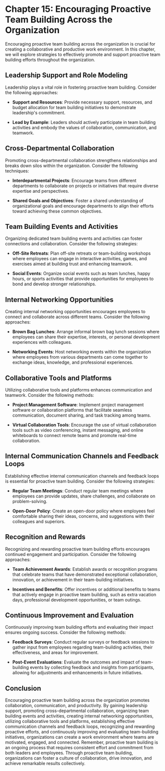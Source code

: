 Chapter 15: Encouraging Proactive Team Building Across the Organization
=======================================================================

Encouraging proactive team building across the organization is crucial for creating a collaborative and productive work environment. In this chapter, we will explore strategies to effectively promote and support proactive team building efforts throughout the organization.

**Leadership Support and Role Modeling**
----------------------------------------

Leadership plays a vital role in fostering proactive team building. Consider the following approaches:

* **Support and Resources**: Provide necessary support, resources, and budget allocation for team building initiatives to demonstrate leadership's commitment.

* **Lead by Example**: Leaders should actively participate in team building activities and embody the values of collaboration, communication, and teamwork.

**Cross-Departmental Collaboration**
------------------------------------

Promoting cross-departmental collaboration strengthens relationships and breaks down silos within the organization. Consider the following techniques:

* **Interdepartmental Projects**: Encourage teams from different departments to collaborate on projects or initiatives that require diverse expertise and perspectives.

* **Shared Goals and Objectives**: Foster a shared understanding of organizational goals and encourage departments to align their efforts toward achieving these common objectives.

**Team Building Events and Activities**
---------------------------------------

Organizing dedicated team building events and activities can foster connections and collaboration. Consider the following strategies:

* **Off-Site Retreats**: Plan off-site retreats or team-building workshops where employees can engage in interactive activities, games, and exercises aimed at building trust and enhancing teamwork.

* **Social Events**: Organize social events such as team lunches, happy hours, or sports activities that provide opportunities for employees to bond and develop stronger relationships.

**Internal Networking Opportunities**
-------------------------------------

Creating internal networking opportunities encourages employees to connect and collaborate across different teams. Consider the following approaches:

* **Brown Bag Lunches**: Arrange informal brown bag lunch sessions where employees can share their expertise, interests, or personal development experiences with colleagues.

* **Networking Events**: Host networking events within the organization where employees from various departments can come together to exchange ideas, knowledge, and professional experiences.

**Collaborative Tools and Platforms**
-------------------------------------

Utilizing collaborative tools and platforms enhances communication and teamwork. Consider the following methods:

* **Project Management Software**: Implement project management software or collaboration platforms that facilitate seamless communication, document sharing, and task tracking among teams.

* **Virtual Collaboration Tools**: Encourage the use of virtual collaboration tools such as video conferencing, instant messaging, and online whiteboards to connect remote teams and promote real-time collaboration.

**Internal Communication Channels and Feedback Loops**
------------------------------------------------------

Establishing effective internal communication channels and feedback loops is essential for proactive team building. Consider the following strategies:

* **Regular Team Meetings**: Conduct regular team meetings where employees can provide updates, share challenges, and collaborate on problem-solving.

* **Open-Door Policy**: Create an open-door policy where employees feel comfortable sharing their ideas, concerns, and suggestions with their colleagues and superiors.

**Recognition and Rewards**
---------------------------

Recognizing and rewarding proactive team building efforts encourages continued engagement and participation. Consider the following approaches:

* **Team Achievement Awards**: Establish awards or recognition programs that celebrate teams that have demonstrated exceptional collaboration, innovation, or achievement in their team-building initiatives.

* **Incentives and Benefits**: Offer incentives or additional benefits to teams that actively engage in proactive team building, such as extra vacation days, professional development opportunities, or team outings.

**Continuous Improvement and Evaluation**
-----------------------------------------

Continuously improving team building efforts and evaluating their impact ensures ongoing success. Consider the following methods:

* **Feedback Surveys**: Conduct regular surveys or feedback sessions to gather input from employees regarding team-building activities, their effectiveness, and areas for improvement.

* **Post-Event Evaluations**: Evaluate the outcomes and impact of team-building events by collecting feedback and insights from participants, allowing for adjustments and enhancements in future initiatives.

**Conclusion**
--------------

Encouraging proactive team building across the organization promotes collaboration, communication, and productivity. By gaining leadership support, promoting cross-departmental collaboration, organizing team building events and activities, creating internal networking opportunities, utilizing collaborative tools and platforms, establishing effective communication channels and feedback loops, recognizing and rewarding proactive efforts, and continuously improving and evaluating team-building initiatives, organizations can create a work environment where teams are motivated, engaged, and connected. Remember, proactive team building is an ongoing process that requires consistent effort and commitment from both leaders and employees. Through proactive team building, organizations can foster a culture of collaboration, drive innovation, and achieve remarkable results collectively.
